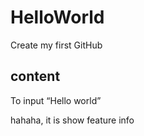 # HelloWorld
Create my first GitHub


## content
To input “Hello world”


hahaha, it is show feature info
